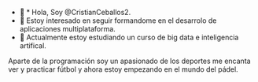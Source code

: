 - 👋 * Hola, Soy @CristianCeballos2.
- 👀 Estoy interesado en seguir formandome en el desarrolo de aplicaciones multiplataforma.
- 🌱 Actualmente estoy estudiando un curso de big data e inteligencia artifical.

Aparte de la programación soy un apasionado de los deportes me encanta ver y practicar fútbol y ahora estoy empezando en el mundo del pádel.
